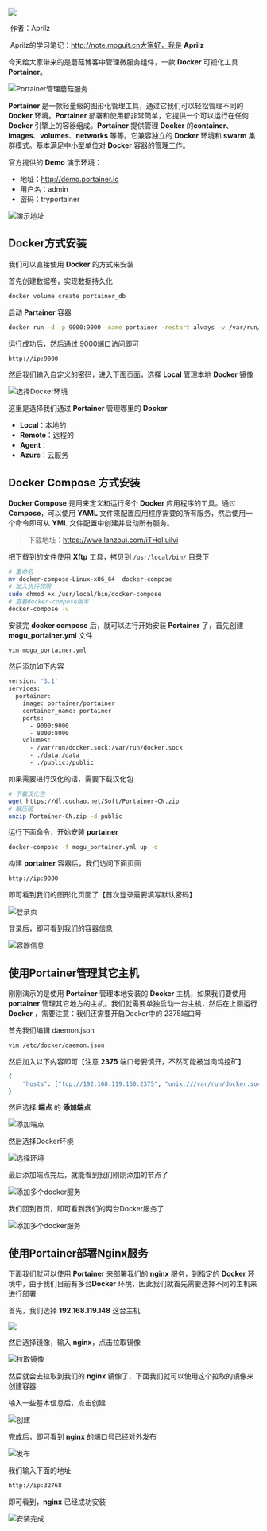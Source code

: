 ![](https://cdn.losey.top/blog/0.jpg)

​ 作者：Aprilz

​ Aprilz的学习笔记：http://note.moguit.cn大家好，我是 **Aprilz**

今天给大家带来的是蘑菇博客中管理微服务组件，一款 **Docker** 可视化工具 **Portainer**。

![Portainer管理蘑菇服务](https://cdn.losey.top/blog/45d918729d2f4f24b8acc1cea8153b5f)

**Portainer** 是一款轻量级的图形化管理工具，通过它我们可以轻松管理不同的 **Docker** 环境。**Portainer** 部署和使用都非常简单，它提供一个可以运行在任何 **Docker** 引擎上的容器组成。**Portainer** 提供管理 **Docker** 的**container**、**images**、**volumes**、**networks** 等等。它兼容独立的 **Docker** 环境和 **swarm** 集群模式。基本满足中小型单位对 **Docker** 容器的管理工作。

官方提供的 **Demo** 演示环境：

- 地址：http://demo.portainer.io
- 用户名：admin
- 密码：tryportainer

![演示地址](https://cdn.losey.top/blog/image-20201125165926451.png)

## Docker方式安装

我们可以直接使用 **Docker** 的方式来安装

首先创建数据卷，实现数据持久化

```bash
docker volume create portainer_db
```

启动 **Partainer** 容器

```bash
docker run -d -p 9000:9000 -name portainer -restart always -v /var/run/docker/sock:/var/run/docker.sock -v portainer_db:/data portainer/portainer
```

运行成功后，然后通过 9000端口访问即可

```bash
http://ip:9000
```

然后我们输入自定义的密码，进入下面页面，选择 **Local** 管理本地 **Docker** 镜像

![选择Docker环境](https://cdn.losey.top/blog/image-20201125170935817.png)

这里是选择我们通过 **Portainer** 管理哪里的 **Docker**

- **Local**：本地的
- **Remote**：远程的
- **Agent**：
- **Azure**：云服务

## Docker Compose 方式安装

**Docker Compose** 是用来定义和运行多个 **Docker** 应用程序的工具。通过 **Compose**，可以使用 **YAML** 文件来配置应用程序需要的所有服务，然后使用一个命令即可从 **YML** 文件配置中创建并启动所有服务。

> 下载地址：https://wwe.lanzoui.com/iTHoIiuilvi

把下载到的文件使用 **Xftp** 工具，拷贝到 `/usr/local/bin/` 目录下

```bash
# 重命名
mv docker-compose-Linux-x86_64  docker-compose
# 加入执行权限
sudo chmod +x /usr/local/bin/docker-compose
# 查看docker-compose版本
docker-compose -v
```

安装完 **docker compose** 后，就可以进行开始安装 **Portainer** 了，首先创建  **mogu_portainer.yml** 文件

```BASH
vim mogu_portainer.yml
```

然后添加如下内容

```bash
version: '3.1'
services:
  portainer:
    image: portainer/portainer
    container_name: portainer
    ports:
      - 9000:9000
      - 8000:8000
    volumes:
      - /var/run/docker.sock:/var/run/docker.sock
      - ./data:/data
      - ./public:/public
```

如果需要进行汉化的话，需要下载汉化包

```bash
# 下载汉化包
wget https://dl.quchao.net/Soft/Portainer-CN.zip
# 解压缩
unzip Portainer-CN.zip -d public
```

运行下面命令，开始安装 **portainer**

```bash
docker-compose -f mogu_portainer.yml up -d
```

构建 **portainer** 容器后，我们访问下面页面

```bash
http://ip:9000
```

即可看到我们的图形化页面了【首次登录需要填写默认密码】

![登录页](https://cdn.losey.top/blog/image-20201125170457260.png)

登录后，即可看到我们的容器信息

![容器信息](https://cdn.losey.top/blog/image-20201125170509940.png)

## 使用Portainer管理其它主机

刚刚演示的是使用 **Portainer** 管理本地安装的 **Docker** 主机，如果我们要使用 **portainer** 管理其它地方的主机。我们就需要单独启动一台主机，然后在上面运行 **Docker** ，需要注意：我们还需要开启Docker中的 2375端口号

首先我们编辑 daemon.json

```bash
vim /etc/docker/daemon.json
```

然后加入以下内容即可【注意 **2375** 端口号要慎开，不然可能被当肉鸡挖矿】

```bash
{
	"hosts": ["tcp://192.168.119.150:2375", "unix:///var/run/docker.sock"]
}
```

然后选择 **端点** 的 **添加端点**

![添加端点](https://cdn.losey.top/blog/image-20201125171521404.png)

然后选择Docker环境

![选择环境](https://cdn.losey.top/blog/image-20201125171656316.png)

最后添加端点完后，就能看到我们刚刚添加的节点了

![添加多个docker服务](https://cdn.losey.top/blog/image-20201125171714621.png)

我们回到首页，即可看到我们的两台Docker服务了

![添加多个docker服务](https://cdn.losey.top/blog/image-20201125171745766.png)



## 使用Portainer部署Nginx服务

下面我们就可以使用 **Portainer** 来部署我们的 **nginx** 服务，到指定的 **Docker** 环境中，由于我们目前有多台**Docker** 环境，因此我们就首先需要选择不同的主机来进行部署

首先，我们选择 **192.168.119.148** 这台主机

![](https://cdn.losey.top/blog/image-20201125171940237.png)

然后选择镜像，输入 **nginx**，点击拉取镜像

![拉取镜像](https://cdn.losey.top/blog/image-20201125172117416.png)

然后就会去拉取到我们的 **nginx** 镜像了，下面我们就可以使用这个拉取的镜像来创建容器

输入一些基本信息后，点击创建

![创建](https://cdn.losey.top/blog/image-20201125172337667.png)

完成后，即可看到 **nginx** 的端口号已经对外发布

![发布](https://cdn.losey.top/blog/image-20201125172622053.png)

我们输入下面的地址

```bash
http://ip:32768
```

即可看到，**nginx** 已经成功安装

![安装完成](https://cdn.losey.top/blog/image-20201125172719198.png)
